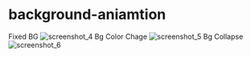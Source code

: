 # background-aniamtion

Fixed BG
![screenshot_4](https://user-images.githubusercontent.com/40438075/52670300-61670800-2f42-11e9-9871-3acf6484c694.png)
Bg Color Chage
![screenshot_5](https://user-images.githubusercontent.com/40438075/52670304-64fa8f00-2f42-11e9-8bf5-5db02ea410ad.png)
Bg Collapse
![screenshot_6](https://user-images.githubusercontent.com/40438075/52670308-67f57f80-2f42-11e9-8d25-ebd6afa8389d.png)
